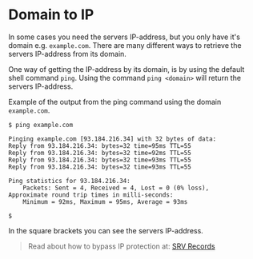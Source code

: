 # Domain to IP

In some cases you need the servers IP-address, but you only have it's domain e.g. `example.com`. There are many different ways to retrieve the servers IP-address from its domain.

One way of getting the IP-address by its domain, is by using the default shell command `ping`. Using the command `ping <domain>` will return the servers IP-address.

Example of the output from the ping command using the domain `example.com`.
```
$ ping example.com

Pinging example.com [93.184.216.34] with 32 bytes of data:
Reply from 93.184.216.34: bytes=32 time=95ms TTL=55
Reply from 93.184.216.34: bytes=32 time=92ms TTL=55
Reply from 93.184.216.34: bytes=32 time=93ms TTL=55
Reply from 93.184.216.34: bytes=32 time=93ms TTL=55

Ping statistics for 93.184.216.34:
    Packets: Sent = 4, Received = 4, Lost = 0 (0% loss),
Approximate round trip times in milli-seconds:
    Minimum = 92ms, Maximum = 95ms, Average = 93ms

$
```

In the square brackets you can see the servers IP-address.
> Read about how to bypass IP protection at: [SRV Records](Discovering/SRV%20Records.md)